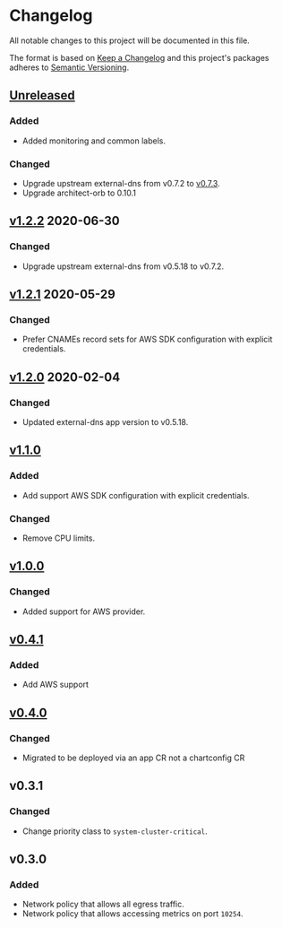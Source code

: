 # Changelog

All notable changes to this project will be documented in this file.

The format is based on [Keep a Changelog](http://keepachangelog.com/en/1.0.0/)
and this project's packages adheres to [Semantic Versioning](http://semver.org/spec/v2.0.0.html).

## [Unreleased]

### Added

- Added monitoring and common labels.

### Changed

- Upgrade upstream external-dns from v0.7.2 to [v0.7.3](https://github.com/kubernetes-sigs/external-dns/releases/tag/v0.7.3).
- Upgrade architect-orb to 0.10.1

## [v1.2.2] 2020-06-30

### Changed

- Upgrade upstream external-dns from v0.5.18 to v0.7.2.

## [v1.2.1] 2020-05-29

### Changed

- Prefer CNAMEs record sets for AWS SDK configuration with explicit credentials.

## [v1.2.0] 2020-02-04

### Changed

- Updated external-dns app version to v0.5.18.

## [v1.1.0]

### Added

- Add support AWS SDK configuration with explicit credentials.

### Changed

- Remove CPU limits.

## [v1.0.0]

### Changed

- Added support for AWS provider.

## [v0.4.1]

### Added

- Add AWS support

## [v0.4.0]

### Changed

- Migrated to be deployed via an app CR not a chartconfig CR

## v0.3.1

### Changed

- Change priority class to `system-cluster-critical`.

## v0.3.0

### Added

- Network policy that allows all egress traffic.
- Network policy that allows accessing metrics on port `10254`.

[Unreleased]: https://github.com/giantswarm/external-dns-app/compare/v1.2.2...master
[v1.2.2]: https://github.com/giantswarm/external-dns-app/compare/v1.2.1...v1.2.2
[v1.2.1]: https://github.com/giantswarm/external-dns-app/compare/v1.2.0...v1.2.1
[v1.2.0]: https://github.com/giantswarm/external-dns-app/compare/v1.1.0...v1.2.0
[v1.1.0]: https://github.com/giantswarm/external-dns-app/compare/v1.0.0...v1.1.0
[v1.0.0]: https://github.com/giantswarm/external-dns-app/compare/v0.4.1...v1.0.0
[v0.4.1]: https://github.com/giantswarm/external-dns-app/compare/v0.4.0...v0.4.1
[v0.4.0]: https://github.com/giantswarm/external-dns-app/releases/tag/v0.4.0
